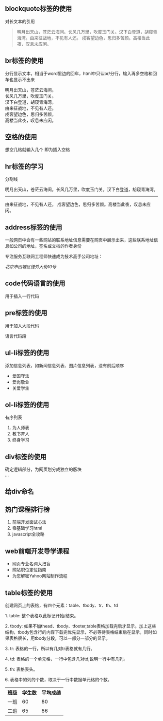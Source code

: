 <html>
<head>
<title>学习html第二天</title>
</head>
<body>
<h2>blockquote标签的使用</h2>  对长文本的引用
<p><blockquote>明月出天山，苍茫云海间。长风几万里，吹度玉门关。汉下白登道，胡窥青海湾。由来征战地，不见有人还。 戍客望边色，思归多苦颜。高楼当此夜，叹息未应闲。</blockquote></p>
<h2>br标签的使用</h2>  分行显示文本，相当于word里边的回车，html中只认br/分行，输入再多空格和回车也显示不出来
<p>明月出天山，苍茫云海间。<br/>长风几万里，吹度玉门关。<br/>汉下白登道，胡窥青海湾。<br/>由来征战地，不见有人还。 <br/>戍客望边色，思归多苦颜。<br/>高楼当此夜，叹息未应闲。</p>
<h2>空格的使用</h2>  
想空几格就输入几个&nbsp;即为插入空格
<h2>hr标签的学习</h2>  分割线
<p>明月出天山，苍茫云海间。长风几万里，吹度玉门关。汉下白登道，胡窥青海湾。</p>
<hr/>
<p>由来征战地，不见有人还。 戍客望边色，思归多苦颜。高楼当此夜，叹息未应闲。</p>
<h2>address标签的使用</h2>  一般网页中会有一些网站的联系地址信息需要在网页中展示出来，这些联系地址信息如公司的地址，签名或文档的作者身份  
<p>专注服务互联网工程师快速成为技术高手公司地址：<address>北京市西城区德外大街10号</address></p>
<h2>code代码语言的使用</h2>  用于插入一行代码  
<h2>pre标签的使用</h2>  用于加入大段代码  
<pre>语言代码段</pre>  
<h2>ul-li标签的使用</h2>  添加信息列表，如新闻信息列表、图片信息列表，没有前后顺序
<ul>  
  <li>爱国守法</li>
  <li>爱岗敬业</li>
  <li>关爱学生</li> 
</ul>
<h2>ol-li标签的使用</h2>  有序列表
<ol>  
  <li>为人师表</li>
  <li>教书育人</li>
  <li>终身学习</li>
</ol>
<h2>div标签的使用</h2>  确定逻辑部分，为网页划分成独立的版块  
<div>...</div>
<h2>给div命名</h2>  <div id=" "></div>
<div id="hotList">
   <h2>热门课程排行榜</h2>
    <ol>
       <li>前端开发面试心法 </li>
       <li>零基础学习html</li>
       <li>javascript全攻略</li>
    </ol>
</div>
<div id="learninginstructed">
    <h2>web前端开发导学课程</h2>
    <ul>
       <li>网页专业名词大扫盲 </li>
       <li>网站职位定位指南</li>
       <li>为您解密Yahoo网站制作流程</li>
    </ul>
</div>
<h2>table标签的使用</h2>  创建网页上的表格，有四个元素：table、tbody、tr、th、td  
<p>1. table: 整个表格以此标记开始/结束。</p>
<p>2. tbody: 如果不加thead、tbody、tfooter,table表格加载完后才显示。加上这些结构，tbody包含行的内容下载完优先显示，不必等待表格结束后在显示，同时如果表格很长，用tbody分段，可以一部分一部分的显示。</p>
<p>3. tr: 表格的一行，所以有几对tr表格就有几行。</p>
<p>4. td: 表格的一个单元格，一行中包含几对td,说明一行中有几列。</p>
<p>5. th: 表格表头。</p>
<p>6. 表格中的列的个数，取决于一行中数据单元格的个数。</p>
<table>
  <tbody>
    <tr>
      <th>班级</th>
      <th>学生数</th>
      <th>平均成绩</th>
    </tr>
    <tr>
      <td>一班</td>
      <td>60</td>
      <td>80</td>
    </tr>
       <tr>
      <td>二班</td>
      <td>65</td>
      <td>86</td>
       </tr>
  </tbody>
</body>
</html>